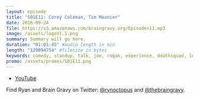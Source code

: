 ```yaml
---
layout: episode
title: "S01E11: Corey Coleman, Tim Meunier"
date: 2016-09-24
file: https://s3.amazonaws.com/braingravy.org/Episode+11.mp3
image: /assets/logoV1.1.png
summary: Summary will go here.
duration: "01:01:45" #audio length in min
length: "129894754" #filesize in bytes
keywords: comedy, standup, talk, joe, rogan, experience, deathsquad, legion, of, skanks, science, media, news, video, games, nerd, comics, nerdist, pop, culter, technology, politics, npr
promo: /assets/promos/S01E11.png
---
```



- [YouTube](https://www.youtube.com/channel/UCeHkFQsmv90Num66OcKSAXg)


Find Ryan and Brain Gravy on Twitter: [@rynoctopus](https://twitter.com/rynoctopus) and [@thebraingravy](https://twitter.com/thebraingravy).